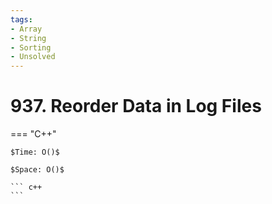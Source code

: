 ```yaml
---
tags:
- Array
- String
- Sorting
- Unsolved
---
```



# 937. Reorder Data in Log Files

=== "C++"

    $Time: O()$

    $Space: O()$

    ``` c++
    ```